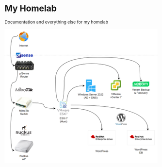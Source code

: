 # My Homelab
Documentation and everything else for my homelab

![alt text](https://github.com/xymvl4t3d/homelab-public/blob/main/homelab-v1.0.0.png?raw=true)

